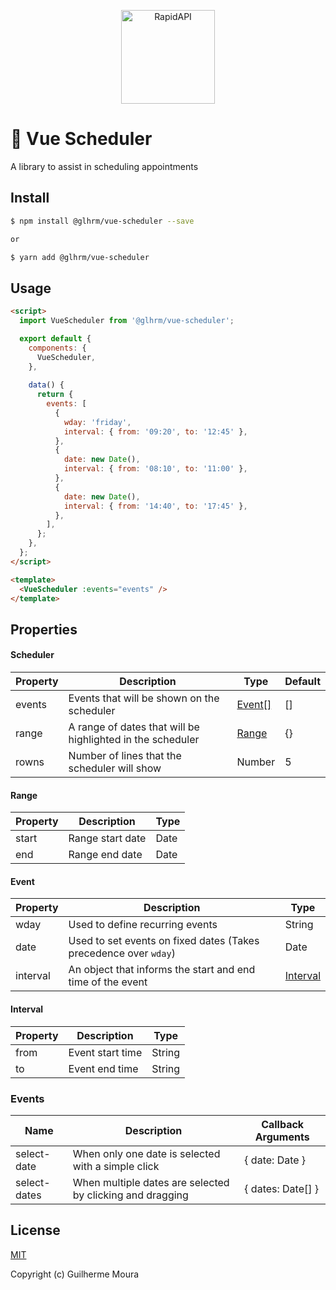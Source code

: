 <p align="center">
  <img style="object: contain; height: 150px" alt="RapidAPI" src="https://raw.githubusercontent.com/glhrmoura/vue-scheduler/main/static/logo.png">
</p>

# 📅 Vue Scheduler

A library to assist in scheduling appointments

## Install

```bash
$ npm install @glhrm/vue-scheduler --save

or 

$ yarn add @glhrm/vue-scheduler
```

## Usage

```html
<script>
  import VueScheduler from '@glhrm/vue-scheduler';

  export default {
    components: {
      VueScheduler,
    },
  
    data() {
      return {
        events: [
          {
            wday: 'friday',
            interval: { from: '09:20', to: '12:45' },
          },
          {
            date: new Date(),
            interval: { from: '08:10', to: '11:00' },
          },
          {
            date: new Date(),
            interval: { from: '14:40', to: '17:45' },
          },
        ],
      };
    },
  };
</script>

<template>
  <VueScheduler :events="events" />
</template>
```

## Properties

#### Scheduler

| Property            | Description                                                | Type                | Default        |
| ------------------- | ---------------------------------------------------------- | ------------------- | -------------- |
| events              | Events that will be shown on the scheduler                 | [Event[]](#event)   | []             |
| range               | A range of dates that will be highlighted in the scheduler | [Range](#range)     | {}             |
| rowns               | Number of lines that the scheduler will show               | Number              | 5              |

#### Range

| Property        |  Description       |  Type  |
| --------------- | ------------------ | ------ |
| start           | Range start date   | Date   |
| end             | Range end date     | Date   |


#### Event

| Property                  |  Description                                                     |  Type                 |
| ------------------------- | ---------------------------------------------------------------- | --------------------- |
| wday                      | Used to define recurring events                                  | String                |
| date                      | Used to set events on fixed dates (Takes precedence over `wday`) | Date                  |
| interval                  | An object that informs the start and end time of the event       | [Interval](#interval) | 

#### Interval

| Property        |  Description         |  Type   |
| --------------- | -------------------- | ------- |
| from            | Event start time     | String  |
| to              | Event end time       | String  |


### Events

| Name            | Description                                                     | Callback Arguments      |
| --------------- | --------------------------------------------------------------- | ----------------------- |
| select-date     | When only one date is selected with a simple click         | { date: Date    }       |
| select-dates    | When multiple dates are selected by clicking and dragging       | { dates: Date[] }       |


## License

[MIT](https://github.com/glhrmoura/vue-scheduler/blob/main/LICENSE)

Copyright (c) Guilherme Moura
